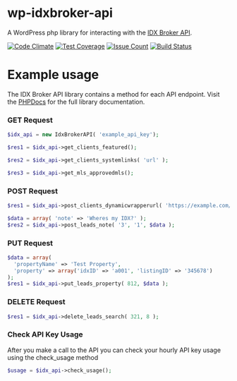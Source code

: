 # wp-idxbroker-api

A WordPress php library for interacting with the [IDX Broker API](https://middleware.idxbroker.com/docs/api/overview.php).

[![Code Climate](https://codeclimate.com/repos/57d32c751a166e18a60006aa/badges/88dbe05ca5942d204761/gpa.svg)](https://codeclimate.com/repos/57d32c751a166e18a60006aa/feed)
[![Test Coverage](https://codeclimate.com/repos/57d32c751a166e18a60006aa/badges/88dbe05ca5942d204761/coverage.svg)](https://codeclimate.com/repos/57d32c751a166e18a60006aa/coverage)
[![Issue Count](https://codeclimate.com/repos/57d32c751a166e18a60006aa/badges/88dbe05ca5942d204761/issue_count.svg)](https://codeclimate.com/repos/57d32c751a166e18a60006aa/feed)
[![Build Status](https://travis-ci.org/wp-api-libraries/wp-idxbroker-api.svg?branch=master)](https://travis-ci.org/wp-api-libraries/wp-idxbroker-api)

# Example usage
The IDX Broker API library contains a method for each API endpoint. Visit the [PHPDocs](https://wp-api-libraries.github.io/wp-idxbroker-api/classes/IdxBrokerAPI.html) for the full library documentation.

### GET Request
```php
$idx_api = new IdxBrokerAPI( 'example_api_key');

$res1 = $idx_api->get_clients_featured();

$res2 = $idx_api->get_clients_systemlinks( 'url' );

$res3 = $idx_api->get_mls_approvedmls();
```

### POST Request
```php
$res1 = $idx_api->post_clients_dynamicwrapperurl( 'https://example.com/luxury-real-estate', '12345' );

$data = array( 'note' => 'Wheres my IDX?' );
$res2 = $idx_api->post_leads_note( '3', '1', $data );

```

### PUT Request
```php
$data = array( 
  'propertyName' => 'Test Property',
  'property' => array('idxID' => 'a001', 'listingID' => '345678')
);
$res1 = $idx_api->put_leads_property( 812, $data );
```

### DELETE Request
```php
$res1 = $idx_api->delete_leads_search( 321, 8 );
```

### Check API Key Usage
After you make a call to the API you can check your hourly API key usage using the check_usage method
```php
$usage = $idx_api->check_usage();
```

